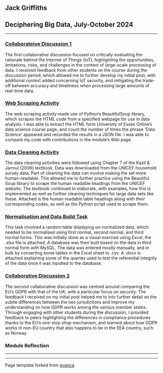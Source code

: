 ## Jack Griffiths     
## Deciphering Big Data, July-October 2024

---

### [Collaborateive Discussion 1](Discussion-Summary-1.pdf)
The first collaborative discussion focused on critically evaluating the rationale behind the Internet of Things (IoT), highlighting the opportunities, limitations, risks, and challenges in the context of large-scale processing of data. I received feedback from other students on the course during the discussion period, which allowed me to further develop my initial post, with additional context added concerning IoT security, and mitigating the trade-off between accuracy and timeliness when processing large amounts of real-time data.

### [Web Scraping Activity](Web-Scraping.md)
The web scraping activity made use of Python’s BeautifulSoup library, which scrapes the HTML code from a specified webpage for use in data analysis. I was able to extract the HTML form University of Essex Online’s data science course page, and count the number of times the phrase ‘Data Science’ appeared and recorded the results in a JSON file. I was able to compare my code with contributions in the module’s Wiki page.

### [Data Cleaning Activity](Data-Cleaning.md)
The data cleaning activities were followed using Chapter 7 of the Kazil & Jarmul (2006) textbook. Data was downloaded from the UNICEF household survey data. Part of cleaning the data can involve making the set more human-readable. This allowed me to further practice using the Beautiful Soup library to scrape the human readable headings from the UNICEF website. The textbook continued to elaborate, with examples, how this is implemented as well as further cleaning techniques for large data sets like these. Attached is the human readable table headings along with their corresponding codes, as well as the Python script used to scrape them.

### [Normalisation and Data Build Task](Normalisation-and-Build.md)
This task involved a random table displaying un-normalized data, which needed to be normalised using first normal, second normal, and third normal forms. This was initially done as a visual exercise using Excel, the .xlsx file is attached. A database was then built based on the data in third normal form with MySQL. The data was entered mostly manually, and in bulk by converting some tables in the Excel sheet to .csv. A .docx is attached explaining some of the queries used to test the referential integrity of the data once it was inputted to the database.

### [Collaborative Discussion 2](Discussion-Summary-2.pdf) 
The second collaborative discussion was centred around comparing the EU’s GDPR with that of the UK, with a particular focus on security. The feedback I received on my initial post helped me to into further detail on the subtle differences between the two jurisdictions and improve my understanding on how GDPR works among the various member states. Through engaging with other students during the discussion, I provided feedback to peers highlighting the differences in compliance procedures thanks to the EU’s one-stop shop mechanism, and learned about how GDPR works in non-EU country that also happens to be in the EEA country, such as Norway.

### Module Reflection

---

---

Page template forked from [evanca](https://github.com/evanca/quick-portfolio)

